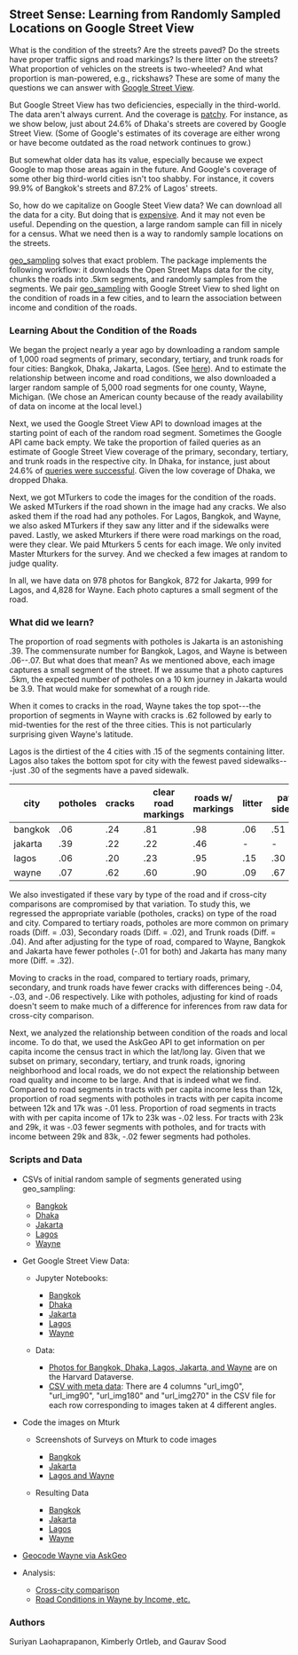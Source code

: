 ## Street Sense: Learning from Randomly Sampled Locations on Google Street View

What is the condition of the streets? Are the streets paved? Do the streets have proper traffic signs and road markings? Is there litter on the streets? What proportion of vehicles on the streets is two-wheeled? And what proportion is man-powered, e.g., rickshaws? These are some of many the questions we can answer with [Google Street View](https://www.google.com/streetview/). 

But Google Street View has two deficiencies, especially in the third-world. The data aren't always current. And the coverage is [patchy](https://en.wikipedia.org/wiki/Coverage_of_Google_Street_View). For instance, as we show below, just about 24.6% of Dhaka's streets are covered by Google Street View. (Some of Google's estimates of its coverage are either wrong or have become outdated as the road network continues to grow.)

But somewhat older data has its value, especially because we expect Google to map those areas again in the future. And Google's coverage of some other big third-world cities isn't too shabby. For instance, it covers 99.9% of Bangkok's streets and 87.2% of Lagos' streets.

So, how do we capitalize on Google Steet View data? We can download all the data for a city. But doing that is [expensive](https://developers.google.com/maps/documentation/streetview/usage-and-billing). And it may not even be useful. Depending on the question, a large random sample can fill in nicely for a census. What we need then is a way to randomly sample locations on the streets. 

[geo_sampling](https://github.com/soodoku/geo_sampling/) solves that exact problem. The package implements the following workflow: it downloads the Open Street Maps data for the city, chunks the roads into .5km segments, and randomly samples from the segments. We pair [geo_sampling](https://github.com/soodoku/geo_sampling/) with Google Street View to shed light on the condition of roads in a few cities, and to learn the association between income and condition of the roads.

### Learning About the Condition of the Roads

We began the project nearly a year ago by downloading a random sample of 1,000 road segments of primary, secondary, tertiary, and trunk roads for four cities: Bangkok, Dhaka, Jakarta, Lagos. (See [here](data/geo_sample_out)). And to estimate the relationship between income and road conditions, we also downloaded a larger random sample of 5,000 road segments for one county, Wayne, Michigan. (We chose an American county because of the ready availability of data on income at the local level.)

Next, we used the Google Street View API to download images at the starting point of each of the random road segment. Sometimes the Google API came back empty. We take the proportion of failed queries as an estimate of Google Street View coverage of the primary, secondary, tertiary, and trunk roads in the respective city. In Dhaka, for instance, just about 24.6% of [queries were successful](scripts/google_street_view_Mturk-Dhaka.ipynb). Given the low coverage of Dhaka, we dropped Dhaka. 

Next, we got MTurkers to code the images for the condition of the roads. We asked MTurkers if the road shown in the image had any cracks. We also asked them if the road had any potholes. For Lagos, Bangkok, and Wayne, we also asked MTurkers if they saw any litter and if the sidewalks were paved. Lastly, we asked Mturkers if there were road markings on the road, were they clear. We paid Mturkers 5 cents for each image. We only invited Master Mturkers for the survey. And we checked a few images at random to judge quality.

In all, we have data on 978 photos for Bangkok, 872 for Jakarta, 999 for Lagos, and 4,828 for Wayne. Each photo captures a small segment of the road.

### What did we learn?

The proportion of road segments with potholes is Jakarta is an astonishing .39. The commensurate number for Bangkok, Lagos, and Wayne is between .06--.07. But what does that mean? As we mentioned above, each image captures a small segment of the street. If we assume that a photo captures .5km, the expected number of potholes on a 10 km journey in Jakarta would be 3.9. That would make for somewhat of a rough ride.

When it comes to cracks in the road, Wayne takes the top spot---the proportion of segments in Wayne with cracks is .62 followed by early to mid-twenties for the rest of the three cities. This is not particularly surprising given Wayne's latitude. 

Lagos is the dirtiest of the 4 cities with .15 of the segments containing litter.  Lagos also takes the bottom spot for city with the fewest paved sidewalks---just .30 of the segments have a paved sidewalk.


| city | potholes | cracks | clear road markings | roads w/ markings | litter | paved sidewalk                                               |
| ---- | -------- | ------ | ------------------- | ----------------- | ------ | ------------------------------------------------------------ |
| bangkok | .06 |   .24  |  .81 |   .98 |   .06 |  .51 |
| jakarta | .39 |   .22  |  .22 |   .46 |   -  |  -  |
| lagos   | .06 |   .20  |  .23 |   .95 |   .15 |  .30 |
| wayne   | .07 |   .62  |  .60 |   .90 |   .09 |  .67 |

We also investigated if these vary by type of the road and if cross-city comparisons are compromised by that variation. To study this, we regressed the appropriate variable (potholes, cracks) on type of the road and city. Compared to tertiary roads, potholes are more common on primary roads (Diff. = .03), Secondary roads (Diff. = .02), and Trunk roads (Diff. = .04). And after adjusting for the type of road, compared to Wayne, Bangkok and Jakarta have fewer potholes (-.01 for both) and Jakarta has many many more (Diff. = .32).

Moving to cracks in the road, compared to tertiary roads, primary, secondary, and trunk roads have fewer cracks with differences being -.04, -.03, and -.06 respectively. Like with potholes, adjusting for kind of roads doesn't seem to make much of a difference for inferences from raw data for cross-city comparison. 

Next, we analyzed the relationship between condition of the roads and local income. To do that, we used the AskGeo API to get information on per capita income the census tract in which the lat/long lay. Given that we subset on primary, secondary, tertiary, and trunk roads, ignoring neighborhood and local roads, we do not expect the relationship between road quality and income to be large. And that is indeed what we find. Compared to road segments in tracts with per capita income less than 12k, proportion of road segments with potholes in tracts with per capita income between 12k and 17k  was -.01 less. Proportion of road segments in tracts with with per capita income of 17k to 23k  was -.02 less. For tracts with 23k and 29k, it was -.03 fewer segments with potholes, and for tracts with income between 29k and 83k, -.02 fewer segments had potholes.

### Scripts and Data

* CSVs of initial random sample of segments generated using geo_sampling:  
    - [Bangkok](data/geo_sample_out/bangkok-roads-s1k.csv)
    - [Dhaka](data/geo_sample_out/dhaka-roads-s1k.csv)
    - [Jakarta](data/geo_sample_out/jakarta-roads-s1k.csv)
    - [Lagos](data/geo_sample_out/lagos-roads-s1k.csv)
    - [Wayne](data/geo_sample_out/wayne2-roads-s5k.csv)

* Get Google Street View Data:  
    - Jupyter Notebooks:  
        + [Bangkok](scripts/google_street_view_Mturk-Bangkok.ipynb)
        + [Dhaka](scripts/google_street_view_Mturk-Dhaka.ipynb)
        + [Jakarta](scripts/google_street_view_Mturk-Jakarta.ipynb)
        + [Lagos](scripts/google_street_view_Mturk-Lagos.ipynb)
        + [Wayne](scripts/google_street_view_Mturk-Wayne-5k.ipynb)

    - Data:  
        + [Photos for Bangkok, Dhaka, Lagos, Jakarta, and Wayne](https://doi.org/10.7910/DVN/L3HN0K) are on the Harvard Dataverse.
        + [CSV with meta data](data/google_street_view_metadata/): There are 4 columns "url_img0", "url_img90", "url_img180" and "url_img270" in the CSV file for each row corresponding to images taken at 4 different angles.

* Code the images on Mturk
    - Screenshots of Surveys on Mturk to code images  
        + [Bangkok](data/mturk/bangkok_mturk_screenshot.png)
        + [Jakarta](data/mturk/jakarta_mturk_screenshot.png)
        + [Lagos and Wayne](data/mturk/lagos_mturk_screenshot.png)

    - Resulting Data
        + [Bangkok](data/mturk/bangkok_mturk_2018_06_02.csv)
        + [Jakarta](data/mturk/jakarta_mturk_2018_06_02.csv)
        + [Lagos](data/mturk/lagos_mturk_2018_06_08.csv)
        + [Wayne](data/mturk/wayne_mturk_2018_06_11_18.csv)

* [Geocode Wayne via AskGeo](scripts/wayne2-askgeo.ipynb)

* Analysis:  
    - [Cross-city comparison](scripts/mturk_streetview.ipynb)
    - [Road Conditions in Wayne by Income, etc.](scripts/wayne_income.ipynb)

### Authors

Suriyan Laohaprapanon, Kimberly Ortleb, and Gaurav Sood

